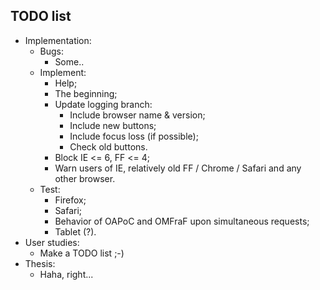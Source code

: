 ## TODO list
- Implementation:
  - Bugs:
    - Some..
  - Implement:
    - Help;
    - The beginning;
    - Update logging branch:
      - Include browser name & version;
      - Include new buttons;
      - Include focus loss (if possible);
      - Check old buttons.
    - Block IE <= 6, FF <= 4;
    - Warn users of IE, relatively old FF / Chrome / Safari and any other browser.
  - Test:
    - Firefox;
    - Safari;
    - Behavior of OAPoC and OMFraF upon simultaneous requests;
    - Tablet (?).
- User studies:
  - Make a TODO list ;-)
- Thesis:
  - Haha, right...


